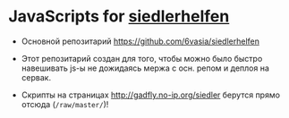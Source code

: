 # JavaScripts for [siedlerhelfen](http://gadfly.no-ip.org/siedler)

 - Основной репозитарий <https://github.com/6vasia/siedlerhelfen>

 - Этот репозитарий создан для того, чтобы можно было быстро навешивать js-ы не дожидаясь мержа с осн. репом и деплоя на сервак.

 - Скрипты на страницах <http://gadfly.no-ip.org/siedler> берутся прямо отсюда (`/raw/master/`)! 
